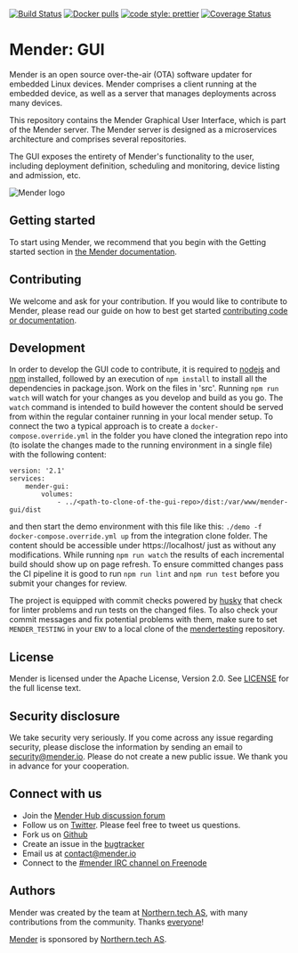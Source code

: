 [![Build Status](https://gitlab.com/Northern.tech/Mender/gui/badges/master/pipeline.svg)](https://gitlab.com/Northern.tech/Mender/gui/pipelines)
[![Docker pulls](https://img.shields.io/docker/pulls/mendersoftware/gui.svg?maxAge=3600)](https://hub.docker.com/r/mendersoftware/gui/)
[![code style: prettier](https://img.shields.io/badge/code_style-prettier-ff69b4.svg?style=flat-square)](https://github.com/prettier/prettier)
[![Coverage Status](https://coveralls.io/repos/github/mendersoftware/gui/badge.svg?branch=master)](https://coveralls.io/github/mendersoftware/gui?branch=master)

# Mender: GUI

Mender is an open source over-the-air (OTA) software updater for embedded Linux
devices. Mender comprises a client running at the embedded device, as well as
a server that manages deployments across many devices.

This repository contains the Mender Graphical User Interface, which is part of the
Mender server. The Mender server is designed as a microservices architecture
and comprises several repositories.

The GUI exposes the entirety of Mender's functionality to the user, including
deployment definition, scheduling and monitoring, device listing and admission, etc.

![Mender logo](https://vgy.me/0tXIM6.png)

## Getting started

To start using Mender, we recommend that you begin with the Getting started
section in [the Mender documentation](https://docs.mender.io/).

## Contributing

We welcome and ask for your contribution. If you would like to contribute to Mender, please read our guide on how to best get started [contributing code or
documentation](https://github.com/mendersoftware/mender/blob/master/CONTRIBUTING.md).

## Development

In order to develop the GUI code to contribute, it is required to [nodejs](https://nodejs.org) and [npm](https://github.com/gulpjs/gulp) installed, followed
by an execution of `npm install` to install all the dependencies in package.json. Work on the files in 'src'. Running `npm run watch` will watch for your
changes as you develop and build as you go.
The `watch` command is intended to build however the content should be served from within the regular container running in your local mender setup.
To connect the two a typical approach is to create a `docker-compose.override.yml` in the folder you have cloned the integration repo into (to isolate the changes made to the running environment in a single file) with the following content:

```
version: '2.1'
services:
    mender-gui:
        volumes:
            - ../<path-to-clone-of-the-gui-repo>/dist:/var/www/mender-gui/dist
```

and then start the demo environment with this file like this: `./demo -f docker-compose.override.yml up` from the integration clone folder. The content should be accessible under https://localhost/ just as without any modifications. While running `npm run watch` the results of each incremental build should show up on page refresh.
To ensure committed changes pass the CI pipeline it is good to run `npm run lint` and `npm run test` before you submit your changes for review.

The project is equipped with commit checks powered by [husky](https://github.com/typicode/husky) that check for linter problems and run tests on the changed files. To also check your commit messages and fix potential problems with them, make sure to set `MENDER_TESTING` in your `ENV` to a local clone of the [mendertesting](https://github.com/mendersoftware/mendertesting) repository.

## License

Mender is licensed under the Apache License, Version 2.0. See
[LICENSE](https://github.com/mendersoftware/gui/blob/master/LICENSE) for the
full license text.

## Security disclosure

We take security very seriously. If you come across any issue regarding
security, please disclose the information by sending an email to
[security@mender.io](security@mender.io). Please do not create a new public
issue. We thank you in advance for your cooperation.

## Connect with us

- Join the [Mender Hub discussion forum](https://hub.mender.io)
- Follow us on [Twitter](https://twitter.com/mender_io). Please
  feel free to tweet us questions.
- Fork us on [Github](https://github.com/mendersoftware)
- Create an issue in the [bugtracker](https://tracker.mender.io/projects/MEN)
- Email us at [contact@mender.io](mailto:contact@mender.io)
- Connect to the [#mender IRC channel on Freenode](http://webchat.freenode.net/?channels=mender)

## Authors

Mender was created by the team at [Northern.tech AS](https://northern.tech), with many contributions from
the community. Thanks [everyone](https://github.com/mendersoftware/mender/graphs/contributors)!

[Mender](https://mender.io) is sponsored by [Northern.tech AS](https://northern.tech).
